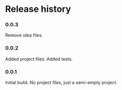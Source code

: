 # Release history

### 0.0.3
Remove idea files.

### 0.0.2
Added project files. Added tests.

### 0.0.1
Initial build. No project files, just a semi-empty project.